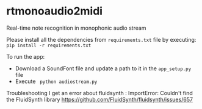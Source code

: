# rtmonoaudio2midi
Real-time note recognition in monophonic audio stream

Please install all the dependencies from `requirements.txt` file by executing:
`pip install -r requirements.txt`

To run the app:
* Download a SoundFont file and update a path to it in the `app_setup.py` file
* Execute ` python audiostream.py`

Troubleshooting
I get an error about fluidsynth :
   ImportError: Couldn't find the FluidSynth library
   https://github.com/FluidSynth/fluidsynth/issues/657
